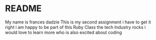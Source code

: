 # README
My name is frances dadzie
This is my second assignment
i have to get it right
i am happy to be part of this Ruby Class
the tech Industry rocks
i would love to learn more 
who is also excited about coding

